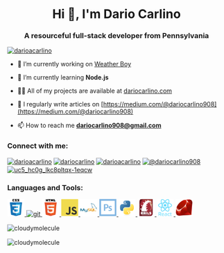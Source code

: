 <h1 align="center">Hi 👋, I'm Dario Carlino</h1>
<h3 align="center">A resourceful full-stack developer from Pennsylvania</h3>

<p align="left"> <a href="https://twitter.com/darioacarlino" target="blank"><img src="https://img.shields.io/twitter/follow/darioacarlino?logo=twitter&style=for-the-badge" alt="darioacarlino" /></a> </p>

- 🔭 I’m currently working on [Weather Boy](https://github.com/cloudymolecule/weather-boy)

- 🌱 I’m currently learning **Node.js**

- 👨‍💻 All of my projects are available at [dariocarlino.com](dariocarlino.com)

- 📝 I regularly write articles on [https://medium.com/@dariocarlino908](https://medium.com/@dariocarlino908)

- 📫 How to reach me **dariocarlino908@gmail.com**

<h3 align="left">Connect with me:</h3>
<p align="left">
<a href="https://twitter.com/darioacarlino" target="blank"><img align="center" src="https://raw.githubusercontent.com/rahuldkjain/github-profile-readme-generator/master/src/images/icons/Social/twitter.svg" alt="darioacarlino" height="30" width="40" /></a>
<a href="https://linkedin.com/in/dariocarlino" target="blank"><img align="center" src="https://raw.githubusercontent.com/rahuldkjain/github-profile-readme-generator/master/src/images/icons/Social/linked-in-alt.svg" alt="dariocarlino" height="30" width="40" /></a>
<a href="https://instagram.com/darioacarlino" target="blank"><img align="center" src="https://raw.githubusercontent.com/rahuldkjain/github-profile-readme-generator/master/src/images/icons/Social/instagram.svg" alt="darioacarlino" height="30" width="40" /></a>
<a href="https://medium.com/@dariocarlino908" target="blank"><img align="center" src="https://raw.githubusercontent.com/rahuldkjain/github-profile-readme-generator/master/src/images/icons/Social/medium.svg" alt="@dariocarlino908" height="30" width="40" /></a>
<a href="https://www.youtube.com/c/uc5_hc0g_lkc8pltqx-1eqcw" target="blank"><img align="center" src="https://raw.githubusercontent.com/rahuldkjain/github-profile-readme-generator/master/src/images/icons/Social/youtube.svg" alt="uc5_hc0g_lkc8pltqx-1eqcw" height="30" width="40" /></a>
</p>

<h3 align="left">Languages and Tools:</h3>
<p align="left"> <a href="https://www.w3schools.com/css/" target="_blank" rel="noreferrer"> <img src="https://raw.githubusercontent.com/devicons/devicon/master/icons/css3/css3-original-wordmark.svg" alt="css3" width="40" height="40"/> </a> <a href="https://git-scm.com/" target="_blank" rel="noreferrer"> <img src="https://www.vectorlogo.zone/logos/git-scm/git-scm-icon.svg" alt="git" width="40" height="40"/> </a> <a href="https://www.w3.org/html/" target="_blank" rel="noreferrer"> <img src="https://raw.githubusercontent.com/devicons/devicon/master/icons/html5/html5-original-wordmark.svg" alt="html5" width="40" height="40"/> </a> <a href="https://developer.mozilla.org/en-US/docs/Web/JavaScript" target="_blank" rel="noreferrer"> <img src="https://raw.githubusercontent.com/devicons/devicon/master/icons/javascript/javascript-original.svg" alt="javascript" width="40" height="40"/> </a> <a href="https://www.mysql.com/" target="_blank" rel="noreferrer"> <img src="https://raw.githubusercontent.com/devicons/devicon/master/icons/mysql/mysql-original-wordmark.svg" alt="mysql" width="40" height="40"/> </a> <a href="https://www.photoshop.com/en" target="_blank" rel="noreferrer"> <img src="https://raw.githubusercontent.com/devicons/devicon/master/icons/photoshop/photoshop-line.svg" alt="photoshop" width="40" height="40"/> </a> <a href="https://www.python.org" target="_blank" rel="noreferrer"> <img src="https://raw.githubusercontent.com/devicons/devicon/master/icons/python/python-original.svg" alt="python" width="40" height="40"/> </a> <a href="https://rubyonrails.org" target="_blank" rel="noreferrer"> <img src="https://raw.githubusercontent.com/devicons/devicon/master/icons/rails/rails-original-wordmark.svg" alt="rails" width="40" height="40"/> </a> <a href="https://reactjs.org/" target="_blank" rel="noreferrer"> <img src="https://raw.githubusercontent.com/devicons/devicon/master/icons/react/react-original-wordmark.svg" alt="react" width="40" height="40"/> </a> <a href="https://www.ruby-lang.org/en/" target="_blank" rel="noreferrer"> <img src="https://raw.githubusercontent.com/devicons/devicon/master/icons/ruby/ruby-original.svg" alt="ruby" width="40" height="40"/> </a> </p>

<p><img align="center" src="https://github-readme-stats.vercel.app/api/top-langs?username=cloudymolecule&show_icons=true&locale=en&layout=compact" alt="cloudymolecule" /></p>

<p><img align="center" src="https://github-readme-streak-stats.herokuapp.com/?user=cloudymolecule&" alt="cloudymolecule" /></p>
